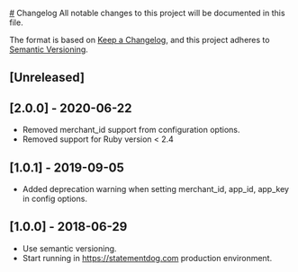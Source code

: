 [#](#) Changelog
All notable changes to this project will be documented in this file.

The format is based on [Keep a Changelog](https://keepachangelog.com/en/1.0.0/),
and this project adheres to [Semantic Versioning](https://semver.org/spec/v2.0.0.html).

## [Unreleased]

## [2.0.0] - 2020-06-22
* Removed merchant_id support from configuration options.
* Removed support for Ruby version < 2.4

## [1.0.1] - 2019-09-05
* Added deprecation warning when setting merchant_id, app_id, app_key in config options.
 
## [1.0.0] - 2018-06-29
* Use semantic versioning.
* Start running in https://statementdog.com production environment.
